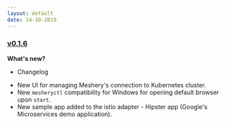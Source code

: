```yaml
---
layout: default
date: 14-10-2019
---
```


### [v0.1.6](https://github.com/layer5io/meshery/releases/tag/v0.1.6)

**What's new?**

- Changelog

* New UI for managing Meshery's connection to Kubernetes cluster.
* New `mesheryctl` compatibility for Windows for opening default browser upon `start`.
* New sample app added to the istio adapter - Hipster app (Google's Microservices demo application).

